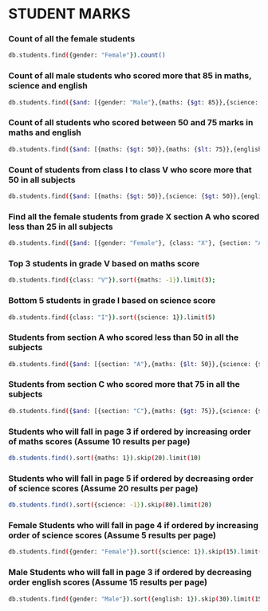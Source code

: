 # STUDENT MARKS

### Count of all the female students

```bash
db.students.find({gender: "Female"}).count()
```

### Count of all male students who scored more that 85 in maths, science and english

```bash
db.students.find({$and: [{gender: "Male"},{maths: {$gt: 85}},{science: {$gt: 85}},{english: {$gt: 85}}]}).count()
```

### Count of all students who scored between 50 and 75 marks in maths and english

```bash
db.students.find({$and: [{maths: {$gt: 50}},{maths: {$lt: 75}},{english: {$gt: 50}},{english: {$lt: 75}}]}).count()
```

### Count of students from class I to class V who score more that 50 in all subjects

```bash
db.students.find({$and: [{maths: {$gt: 50}},{science: {$gt: 50}},{english: {$gt: 50}},{$or: [{class: 'I'},{class: 'II'},{class: 'III'},{class: 'IV'},{class: 'V'}]}]}).count()
```

### Find all the female students from grade X section A who scored less than 25 in all subjects

```bash
db.students.find({$and: [{gender: "Female"}, {class: "X"}, {section: "A"},{maths: {$lt: 25}},{science: {$lt: 25}},{english: {$lt: 25}}]})
```

### Top 3 students in grade V based on maths score

```bash
db.students.find({class: "V"}).sort({maths: -1}).limit(3);
```

### Bottom 5 students in grade I based on science score

```bash
db.students.find({class: "I"}).sort({science: 1}).limit(5)
```

### Students from section A who scored less than 50 in all the subjects

```bash
db.students.find({$and: [{section: "A"},{maths: {$lt: 50}},{science: {$lt: 50}},{english: {$lt: 50}}]})
```

### Students from section C who scored more that 75 in all the subjects

```bash
db.students.find({$and: [{section: "C"},{maths: {$gt: 75}},{science: {$gt: 75}},{english: {$gt: 75}}]})
```

### Students who will fall in page 3 if ordered by increasing order of maths scores (Assume 10 results per page)

```bash
db.students.find().sort({maths: 1}).skip(20).limit(10)
```

### Students who will fall in page 5 if ordered by decreasing order of science scores (Assume 20 results per page)

```bash
db.students.find().sort({science: -1}).skip(80).limit(20)
```

### Female Students who will fall in page 4 if ordered by increasing order of science scores (Assume 5 results per page)

```bash
db.students.find({gender: "Female"}).sort({science: 1}).skip(15).limit(5)
```

### Male Students who will fall in page 3 if ordered by decreasing order english scores (Assume 15 results per page)

```bash
db.students.find({gender: "Male"}).sort({english: 1}).skip(30).limit(15)
```

